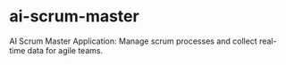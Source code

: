 # ai-scrum-master
AI Scrum Master Application: Manage scrum processes and collect real-time data for agile teams.
